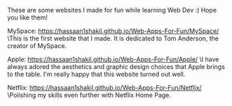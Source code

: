 These are some websites I made for fun while learning Web Dev :)
Hope you like them!

MySpace: https://hassaan1shakil.github.io/Web-Apps-For-Fun/MySpace/
\This is the first website that I made. It is dedicated to Tom Anderson, the creator of MySpace.

Apple: https://hassaan1shakil.github.io/Web-Apps-For-Fun/Apple/
\I have always adored the aesthetics and graphic design choices that Apple brings to the table. I'm really happy that this website turned out well.

Netflix: https://hassaan1shakil.github.io/Web-Apps-For-Fun/Netflix/
\Polishing my skills even further with Netflix Home Page.
